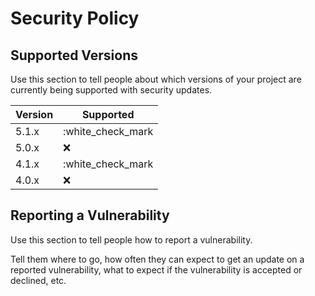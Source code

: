 # Security Policy

## Supported Versions

Use this section to tell people about which versions of your project are
currently being supported with security updates.

| Version | Supported          |
| ------- | ------------------ |
|5.1.x|:white_check_mark|
|5.0.x|:x:                   |
|4.1.x|:white_check_mark|
|4.0.x|:x:                    |



## Reporting a Vulnerability

Use this section to tell people how to report a vulnerability.

Tell them where to go, how often they can expect to get an update on a
reported vulnerability, what to expect if the vulnerability is accepted or
declined, etc.
